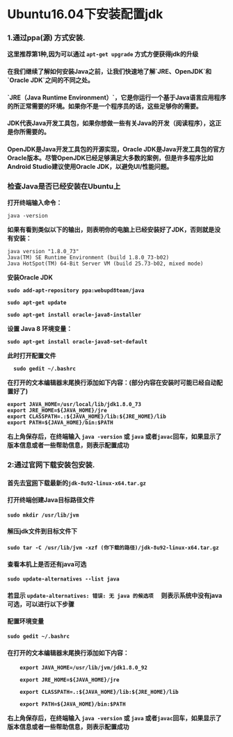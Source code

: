 # Ubuntu16.04下安装配置jdk
### 1.通过ppa(源) 方式安装.
<b>这里推荐第1种,因为可以通过 `apt-get upgrade` 方式方便获得jdk的升级</b>

<h4>在我们继续了解如何安装Java之前，让我们快速地了解`JRE、OpenJDK`和`Oracle JDK`之间的不同之处。</h4>

<h4>`JRE（Java Runtime Environment）`，它是你运行一个基于Java语言应用程序的所正常需要的环境。如果你不是一个程序员的话，这些足够你的需要。</h4>

<h4>JDK代表Java开发工具包，如果你想做一些有关Java的开发（阅读程序），这正是你所需要的。</h4>

<h4>OpenJDK是Java开发工具包的开源实现，Oracle JDK是Java开发工具包的官方Oracle版本。尽管OpenJDK已经足够满足大多数的案例，但是许多程序比如Android Studio建议使用Oracle JDK，以避免UI/性能问题。</h4>

### 检查Java是否已经安装在Ubuntu上
<strong>打开终端输入命令：</strong>

    java -version


<strong>如果有看到类似以下的输出，则表明你的电脑上已经安装好了JDK，否则就是没有安装：</strong>

    java version "1.8.0_73"
    Java(TM) SE Runtime Environment (build 1.8.0_73-b02)
    Java HotSpot(TM) 64-Bit Server VM (build 25.73-b02, mixed mode)

<strong>安装Oracle JDK

    sudo add-apt-repository ppa:webupd8team/java

    sudo apt-get update

    sudo apt-get install oracle-java8-installer


<strong>    设置 Java 8 环境变量：</strong>


    sudo apt-get install oracle-java8-set-default

<strong>此时打开配置文件</strong>

      sudo gedit ~/.bashrc

<strong>在打开的文本编辑器末尾换行添加如下内容：(部分内容在安装时可能已经自动配置好了)</strong>


    export JAVA_HOME=/usr/local/lib/jdk1.8.0_73
    export JRE_HOME=${JAVA_HOME}/jre
    export CLASSPATH=.:${JAVA_HOME}/lib:${JRE_HOME}/lib
    export PATH=${JAVA_HOME}/bin:$PATH
<strong>右上角保存后，在终端输入 `java -version` 或 `java` 或者`javac`回车，如果显示了版本信息或者一些帮助信息，则表示配置成功</strong>

### 2:通过官网下载安装包安装.

#### 首先去<a href="http://www.oracle.com/technetwork/java/javase/downloads/jdk8-downloads-2133151.html">官网</a>下载最新的`jdk-8u92-linux-x64.tar.gz `

#### 打开终端创建Java目标路径文件

	sudo mkdir /usr/lib/jvm

#### 解压jdk文件到目标文件下

  	sudo tar -C /usr/lib/jvm -xzf (你下载的路径)/jdk-8u92-linux-x64.tar.gz

#### 查看本机上是否还有java可选

	sudo update-alternatives --list java
#### 若显示   `update-alternatives: 错误: 无 java 的候选项  `  则表示系统中没有java可选，可以进行以下步骤
#### 配置环境变量

	sudo gedit ~/.bashrc
#### 在打开的文本编辑器末尾换行添加如下内容：

		export JAVA_HOME=/usr/lib/jvm/jdk1.8.0_92   

		export JRE_HOME=${JAVA_HOME}/jre

		export CLASSPATH=.:${JAVA_HOME}/lib:${JRE_HOME}/lib

		export PATH=${JAVA_HOME}/bin:$PATH

<strong>右上角保存后，在终端输入 `java -version` 或 `java` 或者`javac`回车，如果显示了版本信息或者一些帮助信息，则表示配置成功</strong>
